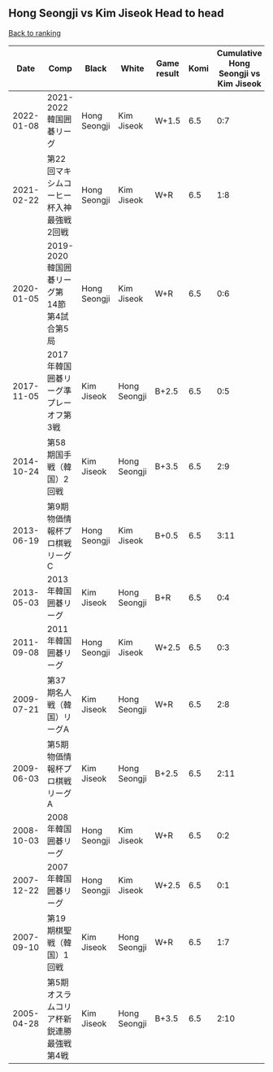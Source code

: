 ## Hong Seongji vs Kim Jiseok Head to head

[Back to ranking](../../index.md)




| **Date** | **Comp** | **Black** | **White** | **Game result** | **Komi** | **Cumulative Hong Seongji vs Kim Jiseok** | **Hong Seongji streak** | **Kim Jiseok streak** | 
| --- | --- | --- | --- | --- | --- | --- | --- | --- |
| 2022-01-08 | 2021-2022韓国囲碁リーグ | Hong Seongji | Kim Jiseok | W+1.5 | 6.5 | 0:7 | 0 | 7 | 
| 2021-02-22 | 第22回マキシムコーヒー杯入神最強戦2回戦 | Hong Seongji | Kim Jiseok | W+R | 6.5 | 1:8 | 0 | 1 | 
| 2020-01-05 | 2019-2020韓国囲碁リーグ第14節第4試合第5局 | Hong Seongji | Kim Jiseok | W+R | 6.5 | 0:6 | 0 | 6 | 
| 2017-11-05 | 2017年韓国囲碁リーグ準プレーオフ第3戦 | Kim Jiseok | Hong Seongji | B+2.5 | 6.5 | 0:5 | 0 | 5 | 
| 2014-10-24 | 第58期国手戦（韓国）2回戦 | Kim Jiseok | Hong Seongji | B+3.5 | 6.5 | 2:9 | 0 | 1 | 
| 2013-06-19 | 第9期物価情報杯プロ棋戦リーグC | Hong Seongji | Kim Jiseok | B+0.5 | 6.5 | 3:11 | 1 | 0 | 
| 2013-05-03 | 2013年韓国囲碁リーグ | Kim Jiseok | Hong Seongji | B+R | 6.5 | 0:4 | 0 | 4 | 
| 2011-09-08 | 2011年韓国囲碁リーグ | Hong Seongji | Kim Jiseok | W+2.5 | 6.5 | 0:3 | 0 | 3 | 
| 2009-07-21 | 第37期名人戦（韓国）リーグA | Kim Jiseok | Hong Seongji | W+R | 6.5 | 2:8 | 1 | 0 | 
| 2009-06-03 | 第5期物価情報杯プロ棋戦リーグA | Kim Jiseok | Hong Seongji | B+2.5 | 6.5 | 2:11 | 0 | 3 | 
| 2008-10-03 | 2008年韓国囲碁リーグ | Hong Seongji | Kim Jiseok | W+R | 6.5 | 0:2 | 0 | 2 | 
| 2007-12-22 | 2007年韓国囲碁リーグ | Hong Seongji | Kim Jiseok | W+2.5 | 6.5 | 0:1 | 0 | 1 | 
| 2007-09-10 | 第19期棋聖戦（韓国）1回戦 | Kim Jiseok | Hong Seongji | W+R | 6.5 | 1:7 | 1 | 0 | 
| 2005-04-28 | 第5期オスラムコリア杯新鋭連勝最強戦第4戦 | Kim Jiseok | Hong Seongji | B+3.5 | 6.5 | 2:10 | 0 | 2 |




